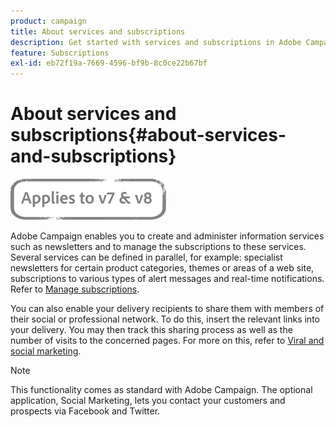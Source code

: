 ```yaml
---
product: campaign
title: About services and subscriptions
description: Get started with services and subscriptions in Adobe Campaign
feature: Subscriptions
exl-id: eb72f19a-7669-4596-bf9b-8c0ce22b67bf
---
```

# About services and subscriptions{#about-services-and-subscriptions}

![](../../assets/common.svg)

Adobe Campaign enables you to create and administer information services such as newsletters and to manage the subscriptions to these services. Several services can be defined in parallel, for example: specialist newsletters for certain product categories, themes or areas of a web site, subscriptions to various types of alert messages and real-time notifications. Refer to [Manage subscriptions](managing-subscriptions.md).

You can also enable your delivery recipients to share them with members of their social or professional network. To do this, insert the relevant links into your delivery. You may then track this sharing process as well as the number of visits to the concerned pages. For more on this, refer to [Viral and social marketing](viral-and-social-marketing.md).

>[!NOTE]
>
>This functionality comes as standard with Adobe Campaign. The optional application, Social Marketing, lets you contact your customers and prospects via Facebook and Twitter.
